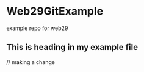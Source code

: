 # Web29GitExample
example repo for web29

## This is heading in my example file 

// making a change